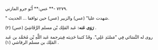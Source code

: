 ٧٢٧٩ -** عس:** أَبُو جرو المازني.

" شهدت عليا" (عس) والزبير (عس) حين تواقفا ... الحديث.

**رَوَى عَنه:** عَبد المَلِك بْن مسلم الرَّقَاشِيّ (عس) (٢) .

روى له النَّسَائي فِي "مَسْنَدِ عَلِي". وقَدْ كتبنا حَدِيثه فِيترجمة عَبد اللَّهِ بْن مُحَمَّد بن عَبد المَلِك بن مسلم الرقاشي (١) .
